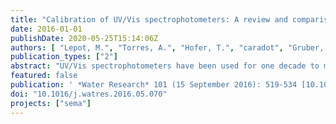 ```yaml
---
title: "Calibration of UV/Vis spectrophotometers: A review and comparison of different methods to estimate TSS and total and dissolved COD concentrations in sewers, WWTPs and rivers"
date: 2016-01-01
publishDate: 2020-05-25T15:14:06Z
authors: [ "Lepot, M.", "Torres, A.", "Hofer, T.", "caradot", "Gruber, G.", "Aubin, J.-B.", "Bertrand-Krajewski, J.-L." ]
publication_types: ["2"]
abstract: "UV/Vis spectrophotometers have been used for one decade to monitor water quality in various locations: sewers, rivers, wastewater treatment plants (WWTPs), tap water networks, etc. Resulting equivalent concentrations of interest can be estimated by three ways: i) by manufacturer global calibration; ii) by local calibration based on the provided global calibration and grab sampling; iii) by advanced calibration looking for relations between UV/Vis spectra and corresponding concentrations from grab sampling. However, no study has compared the applied methods so far. This collaborative work presents a comparison between five different methods. A Linear Regression (LR), Support Vector Machine (SVM), EVOlutionary algorithm method (EVO) and Partial Least Squares (PLS) have been applied on various data sets (sewers, rivers, WWTPs under dry, wet and all weather conditions) and for three water quality parameters: TSS, COD total and dissolved. Two criteria (r2 and Root Mean Square Error RMSE) have been calculated - on calibration and verification data subsets - to evaluate accuracy and robustness of the applied methods. Values of criteria have then been statistically analysed for all and separated data sets. Non-consistent outcomes come through this study. According to the Kruskal-Wallis test and RMSEs, PLS and SVM seem to be the best methods. According to uncertainties in laboratory analysis and ranking of methods, LR and EVO appear more robust and sustainable for concentration estimations. Conclusions are mostly independent of water matrices, weather conditions or concentrations investigated."
featured: false
publication: ' *Water Research* 101 (15 September 2016): 519-534 [10.1016/j.watres.2016.05.070](https://doi.org/10.1016/j.watres.2016.05.070)'
doi: "10.1016/j.watres.2016.05.070"
projects: ["sema"]
---
```


